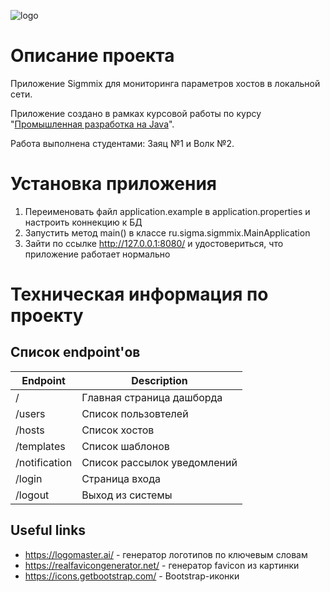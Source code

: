 ![logo](https://s1.hostingkartinok.com/uploads/images/2023/10/3c99cb671406a906c724ea00fac0c96b.png)
# Описание проекта
Приложение Sigmmix для мониторинга параметров хостов в локальной сети. 

Приложение создано в рамках курсовой работы по курсу "[Промышленная разработка на Java](https://study.naumen.ru/sd/operator/#uuid:course$3177602)".

Работа выполнена студентами: Заяц №1 и Волк №2.

# Установка приложения

1. Переименовать файл application.example в application.properties и настроить коннекцию к БД
2. Запустить метод main() в классе ru.sigma.sigmmix.MainApplication
3. Зайти по ссылке http://127.0.0.1:8080/ и удостовериться, что приложение работает нормально

# Техническая информация по проекту

## Список endpoint'ов

| Endpoint      | Description                 |
|---------------|-----------------------------|
| /             | Главная страница дашборда   |
| /users        | Список пользовтелей         |
| /hosts        | Список хостов               |
| /templates    | Список шаблонов             |
| /notification | Список рассылок уведомлений |
| /login        | Страница входа              |
| /logout       | Выход из системы            |


## Useful links
* https://logomaster.ai/ - генератор логотипов по ключевым словам
* https://realfavicongenerator.net/ - генератор favicon из картинки
* https://icons.getbootstrap.com/ - Bootstrap-иконки 
